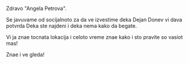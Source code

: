 Zdravo "Angela Petrova".

Se javuvame od socijalnoto za da ve izvestime deka Dejan Donev vi dava potvrda Deka ste najdeni i deka nema kako da begate.

Vi ja znae tocnata lokacija i celoto vreme znae kako i sto pravite so vasiot mas!

Znae i ve gleda!
